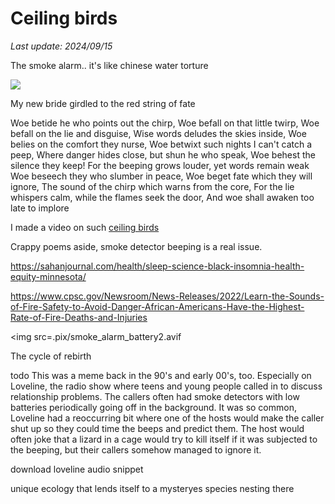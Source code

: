 # Ceiling birds

*Last update: 2024/09/15*

The smoke alarm.. it's like chinese water torture

<img src=.pix/smoke_alarm_battery1.avif>

My new bride girdled to the red string of fate

Woe betide he who points out the chirp,
Woe befall on that little twirp,
Woe befall on the lie and disguise,
Wise words deludes the skies inside,
Woe belies on the comfort they nurse,
Woe betwixt such nights I can't catch a peep,
Where danger hides close, but shun he who speak,
Woe behest the silence they keep!
For the beeping grows louder, yet words remain weak
Woe beseech they who slumber in peace,
Woe beget fate which they will ignore,
The sound of the chirp which warns from the core,
For the lie whispers calm, while the flames seek the door,
And woe shall awaken too late to implore

I made a video on such [ceiling birds](https://youtube.com/shorts/bKbdi1G5Oh0?si=UHr-dlNCgKe6NF_M)

Crappy poems aside, smoke detector beeping is a real issue.

https://sahanjournal.com/health/sleep-science-black-insomnia-health-equity-minnesota/

https://www.cpsc.gov/Newsroom/News-Releases/2022/Learn-the-Sounds-of-Fire-Safety-to-Avoid-Danger-African-Americans-Have-the-Highest-Rate-of-Fire-Deaths-and-Injuries

<img src=.pix/smoke_alarm_battery2.avif

The cycle of rebirth


todo This was a meme back in the 90's and early 00's, too. Especially on Loveline, the radio show where teens and young people called in to discuss relationship problems. The callers often had smoke detectors with low batteries periodically going off in the background. It was so common, Loveline had a reoccurring bit where one of the hosts would make the caller shut up so they could time the beeps and predict them. The host would often joke that a lizard in a cage would try to kill itself if it was subjected to the beeping, but their callers somehow managed to ignore it.

download loveline audio snippet

unique ecology that lends itself to a mysteryes species nesting there
